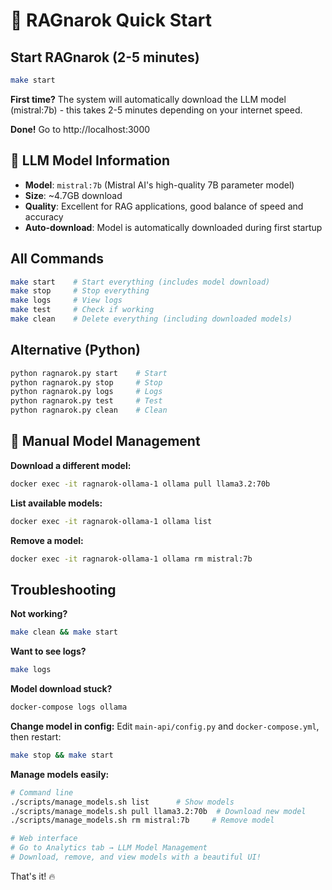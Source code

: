 # 🚀 RAGnarok Quick Start

## Start RAGnarok (2-5 minutes)

```bash
make start
```

**First time?** The system will automatically download the LLM model (mistral:7b) - this takes 2-5 minutes depending on your internet speed.

**Done!** Go to http://localhost:3000

## 🤖 LLM Model Information

- **Model**: `mistral:7b` (Mistral AI's high-quality 7B parameter model)
- **Size**: ~4.7GB download
- **Quality**: Excellent for RAG applications, good balance of speed and accuracy
- **Auto-download**: Model is automatically downloaded during first startup

## All Commands

```bash
make start    # Start everything (includes model download)
make stop     # Stop everything  
make logs     # View logs
make test     # Check if working
make clean    # Delete everything (including downloaded models)
```

## Alternative (Python)

```bash
python ragnarok.py start    # Start
python ragnarok.py stop     # Stop
python ragnarok.py logs     # Logs
python ragnarok.py test     # Test
python ragnarok.py clean    # Clean
```

## 🔧 Manual Model Management

**Download a different model:**
```bash
docker exec -it ragnarok-ollama-1 ollama pull llama3.2:70b
```

**List available models:**
```bash
docker exec -it ragnarok-ollama-1 ollama list
```

**Remove a model:**
```bash
docker exec -it ragnarok-ollama-1 ollama rm mistral:7b
```

## Troubleshooting

**Not working?**
```bash
make clean && make start
```

**Want to see logs?**
```bash
make logs
```

**Model download stuck?**
```bash
docker-compose logs ollama
```

**Change model in config:**
Edit `main-api/config.py` and `docker-compose.yml`, then restart:
```bash
make stop && make start
```

**Manage models easily:**
```bash
# Command line
./scripts/manage_models.sh list      # Show models
./scripts/manage_models.sh pull llama3.2:70b  # Download new model
./scripts/manage_models.sh rm mistral:7b     # Remove model

# Web interface
# Go to Analytics tab → LLM Model Management
# Download, remove, and view models with a beautiful UI!
```

That's it! 🔥